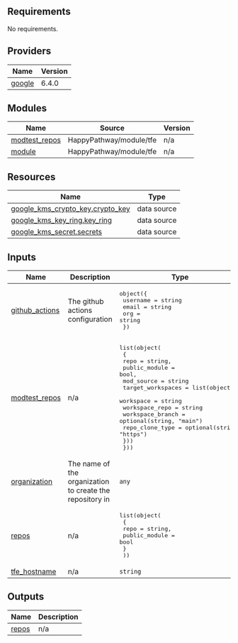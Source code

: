 <!-- BEGIN_TF_DOCS -->
## Requirements

No requirements.

## Providers

| Name | Version |
|------|---------|
| <a name="provider_google"></a> [google](#provider\_google) | 6.4.0 |

## Modules

| Name | Source | Version |
|------|--------|---------|
| <a name="module_modtest_repos"></a> [modtest\_repos](#module\_modtest\_repos) | HappyPathway/module/tfe | n/a |
| <a name="module_module"></a> [module](#module\_module) | HappyPathway/module/tfe | n/a |

## Resources

| Name | Type |
|------|------|
| [google_kms_crypto_key.crypto_key](https://registry.terraform.io/providers/hashicorp/google/latest/docs/data-sources/kms_crypto_key) | data source |
| [google_kms_key_ring.key_ring](https://registry.terraform.io/providers/hashicorp/google/latest/docs/data-sources/kms_key_ring) | data source |
| [google_kms_secret.secrets](https://registry.terraform.io/providers/hashicorp/google/latest/docs/data-sources/kms_secret) | data source |

## Inputs

| Name | Description | Type | Default | Required |
|------|-------------|------|---------|:--------:|
| <a name="input_github_actions"></a> [github\_actions](#input\_github\_actions) | The github actions configuration | <pre>object({<br>    username = string<br>    email    = string<br>    org      = string<br>  })</pre> | n/a | yes |
| <a name="input_modtest_repos"></a> [modtest\_repos](#input\_modtest\_repos) | n/a | <pre>list(object(<br>    {<br>      repo          = string,<br>      public_module = bool,<br>      mod_source    = string<br>      target_workspaces = list(object({<br>        workspace        = string<br>        workspace_repo   = string<br>        workspace_branch = optional(string, "main")<br>        repo_clone_type  = optional(string, "https")<br>      }))<br>  }))</pre> | n/a | yes |
| <a name="input_organization"></a> [organization](#input\_organization) | The name of the organization to create the repository in | `any` | n/a | yes |
| <a name="input_repos"></a> [repos](#input\_repos) | n/a | <pre>list(object(<br>    {<br>      repo          = string,<br>      public_module = bool<br>    }<br>  ))</pre> | n/a | yes |
| <a name="input_tfe_hostname"></a> [tfe\_hostname](#input\_tfe\_hostname) | n/a | `string` | `"https://app.terraform.io"` | no |

## Outputs

| Name | Description |
|------|-------------|
| <a name="output_repos"></a> [repos](#output\_repos) | n/a |
<!-- END_TF_DOCS -->